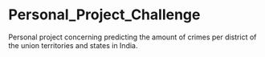 # Personal_Project_Challenge
Personal project concerning predicting the amount of crimes per district of the union territories and states in India.
